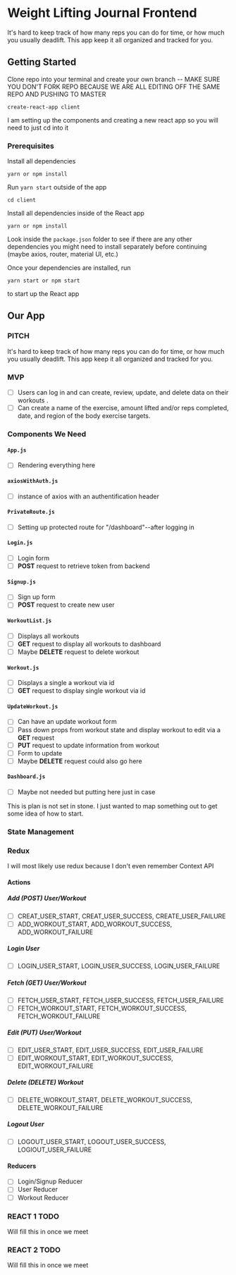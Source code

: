 # Weight Lifting Journal Frontend

It's hard to keep track of how many reps you can do for time, or how much you usually deadlift. 
This app keep it all organized and tracked for you.

## Getting Started

Clone repo into your terminal and create your own branch -- MAKE SURE YOU DON'T FORK REPO BECAUSE WE ARE ALL EDITING OFF THE SAME REPO AND PUSHING TO MASTER

```
create-react-app client
```

I am setting up the components and creating a new react app so you will need to just cd into it

### Prerequisites

Install all dependencies

```
yarn or npm install
```

Run ```yarn start``` outside of the app

```
cd client
```

Install all dependencies inside of the React app

```
yarn or npm install
```

Look inside the ```package.json``` folder to see if there are any other dependencies you might need to install separately before continuing (maybe axios, router, material UI, etc.)

Once your dependencies are installed, run
```
yarn start or npm start
```
to start up the React app

## Our App

### PITCH

It's hard to keep track of how many reps you can do for time, or how much you usually deadlift. This app keep it all organized and tracked for you.


### MVP

- [ ] Users can log in and can create, review, update, and delete data on their workouts . 
- [ ] Can create a name of the exercise, amount lifted and/or reps completed, date, and region of the body exercise targets.

### Components We Need

#### ```App.js```
- [ ] Rendering everything here

#### ```axiosWithAuth.js```
- [ ] instance of axios with an authentification header

#### ```PrivateRoute.js```
- [ ] Setting up protected route for "/dashboard"--after logging in

#### ```Login.js```
- [ ] Login form
- [ ] **POST** request to retrieve token from backend

#### ```Signup.js```
- [ ] Sign up form
- [ ] **POST** request to create new user

#### ```WorkoutList.js```
- [ ] Displays all workouts
- [ ] **GET** request to display all workouts to dashboard
- [ ] Maybe **DELETE** request to delete workout

#### ```Workout.js```
- [ ] Displays a single a workout via id
- [ ] **GET** request to display single workout via id

#### ```UpdateWorkout.js```
- [ ] Can have an update workout form
- [ ] Pass down props from workout state and display workout to edit via a **GET** request
- [ ] **PUT** request to update information from workout
- [ ] Form to update 
- [ ] Maybe **DELETE** request could also go here

#### ```Dashboard.js```
- [ ] Maybe not needed but putting here just in case

This is plan is not set in stone. I just wanted to map something out to get some idea of how to start.

### State Management
### Redux
I will most likely use redux because I don't even remember Context API 

#### Actions
##### Add (POST) User/Workout
- [ ] CREAT_USER_START, CREAT_USER_SUCCESS, CREATE_USER_FAILURE
- [ ] ADD_WORKOUT_START, ADD_WORKOUT_SUCCESS, ADD_WORKOUT_FAILURE

##### Login User
- [ ] LOGIN_USER_START, LOGIN_USER_SUCCESS, LOGIN_USER_FAILURE

##### Fetch (GET) User/Workout
- [ ] FETCH_USER_START, FETCH_USER_SUCCESS, FETCH_USER_FAILURE
- [ ] FETCH_WORKOUT_START, FETCH_WORKOUT_SUCCESS, FETCH_WORKOUT_FAILURE

##### Edit (PUT) User/Workout
- [ ] EDIT_USER_START, EDIT_USER_SUCCESS, EDIT_USER_FAILURE
- [ ] EDIT_WORKOUT_START, EDIT_WORKOUT_SUCCESS, EDIT_WORKOUT_FAILURE

##### Delete (DELETE) Workout
- [ ] DELETE_WORKOUT_START, DELETE_WORKOUT_SUCCESS, DELETE_WORKOUT_FAILURE

##### Logout User
- [ ] LOGOUT_USER_START, LOGOUT_USER_SUCCESS, LOGIOUT_USER_FAILURE

#### Reducers
- [ ] Login/Signup Reducer
- [ ] User Reducer
- [ ] Workout Reducer

### REACT 1 TODO
Will fill this in once we meet

### REACT 2 TODO
Will fill this in once we meet

